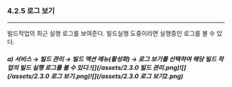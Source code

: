 ### 4.2.5 로그 보기

---

빌드작업의 최근 실행 로그를 보여준다. 빌드실행 도중이라면 실행중인 로그를 볼 수 있다.

##### **a\)    서비스 **→** 빌드 관리 **→ 빌드 액션 메뉴\(활성화\) → 로그 보기를** 선택하여 해당 빌드 작업의 빌드 실행 로그를 볼 수 있다.**![](/assets/2.3.0 빌드 관리.png)![](/assets/2.3.0 로그 보기.png)![](/assets/2.3.0 로그 보기2.png)



